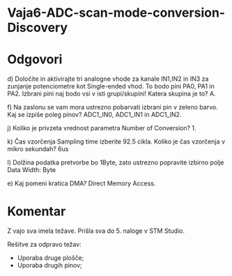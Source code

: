 # Vaja6-ADC-scan-mode-conversion-Discovery

# Odgovori
d) Določite in aktivirajte tri analogne vhode za kanale IN1,IN2 in IN3 za zunjanje potenciometre kot Single-ended vhod. To bodo pini PA0, PA1 in PA2. 
Izbrani pini naj bodo vsi v isti grupi/skupini! Katera skupina je to? A.

f) Na zaslonu se vam mora ustrezno pobarvati izbrani pin v zeleno barvo. Kaj se izpiše poleg pinov? ADC1_IN0, ADC1_IN1 in ADC1_IN2.

j) Koliko je privzeta vrednost parametra Number of Conversion? 1.

k) Čas vzorčenja Sampling time izberite 92.5 cikla. Koliko je čas vzorčenja v mikro sekundah? 6us

l) Dolžina podatka pretvorbe bo 1Byte, zato ustrezno popravite izbirno polje Data Width: Byte 

e) Kaj pomeni kratica DMA? Direct Memory Access.


# Komentar

Z vajo sva imela težave. Prišla sva do 5. naloge v STM Studio.

Rešitve za odpravo težav:
- Uporaba druge plošče;
- Uporaba drugih pinov;

